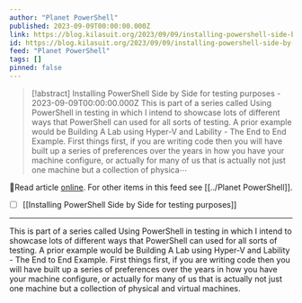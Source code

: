 ```yaml
---
author: "Planet PowerShell"
published: 2023-09-09T00:00:00.000Z
link: https://blog.kilasuit.org/2023/09/09/installing-powershell-side-by-side-for-testing-purposes/
id: https://blog.kilasuit.org/2023/09/09/installing-powershell-side-by-side-for-testing-purposes/
feed: "Planet PowerShell"
tags: []
pinned: false
---
```

> [!abstract] Installing PowerShell Side by Side for testing purposes - 2023-09-09T00:00:00.000Z
> This is part of a series called Using PowerShell in testing in which I intend to showcase lots of different ways that PowerShell can used for all sorts of testing. A prior example would be Building A Lab using Hyper-V and Lability - The End to End Example. First things first, if you are writing code then you will have built up a series of preferences over the years in how you have your machine configure, or actually for many of us that is actually not just one machine but a collection of physica⋯

🔗Read article [online](https://blog.kilasuit.org/2023/09/09/installing-powershell-side-by-side-for-testing-purposes/). For other items in this feed see [[../Planet PowerShell]].

- [ ] [[Installing PowerShell Side by Side for testing purposes]]
- - -
This is part of a series called Using PowerShell in testing in which I intend to showcase lots of different ways that PowerShell can used for all sorts of testing. A prior example would be Building A Lab using Hyper-V and Lability - The End to End Example. First things first, if you are writing code then you will have built up a series of preferences over the years in how you have your machine configure, or actually for many of us that is actually not just one machine but a collection of physical and virtual machines.
